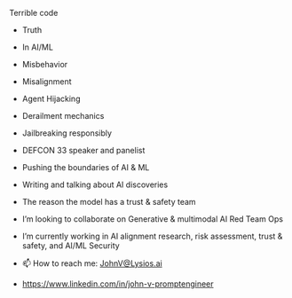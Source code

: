 Terrible code

- Truth

- In AI/ML

- Misbehavior

- Misalignment

- Agent Hijacking

- Derailment mechanics

- Jailbreaking responsibly

- DEFCON 33 speaker and panelist

- Pushing the boundaries of AI & ML

- Writing and talking about AI discoveries

- The reason the model has a trust & safety team

- I’m looking to collaborate on Generative & multimodal AI Red Team Ops

- I’m currently working in AI alignment research, risk assessment, trust & safety, and AI/ML Security



- 📫 How to reach me: JohnV@Lysios.ai
- https://www.linkedin.com/in/john-v-promptengineer


  


